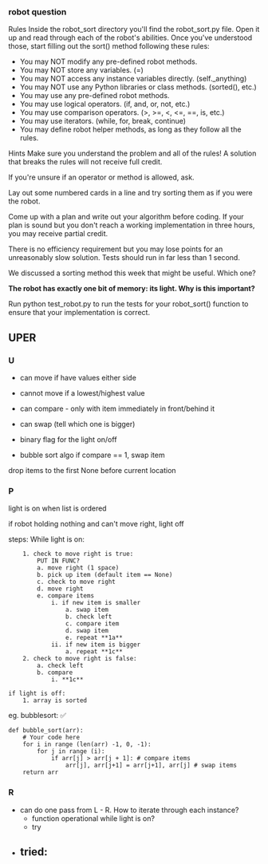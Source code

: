 ### robot question

Rules
Inside the robot_sort directory you'll find the robot_sort.py file. Open it up and read through each of the robot's abilities. Once you've understood those, start filling out the sort() method following these rules:

- You may NOT modify any pre-defined robot methods.
- You may NOT store any variables. (=)
- You may NOT access any instance variables directly. (self._anything)
- You may NOT use any Python libraries or class methods. (sorted(), etc.)
- You may use any pre-defined robot methods.
- You may use logical operators. (if, and, or, not, etc.)
- You may use comparison operators. (>, >=, <, <=, ==, is, etc.)
- You may use iterators. (while, for, break, continue)
- You may define robot helper methods, as long as they follow all the rules.

Hints
Make sure you understand the problem and all of the rules! A solution that breaks the rules will not receive full credit.

If you're unsure if an operator or method is allowed, ask.

Lay out some numbered cards in a line and try sorting them as if you were the robot.

Come up with a plan and write out your algorithm before coding. If your plan is sound but you don't reach a working implementation in three hours, you may receive partial credit.

There is no efficiency requirement but you may lose points for an unreasonably slow solution. Tests should run in far less than 1 second.

We discussed a sorting method this week that might be useful. Which one?

**The robot has exactly one bit of memory: its light. Why is this important?**

Run python test_robot.py to run the tests for your robot_sort() function to ensure that your implementation is correct.



## UPER
### U
- can move if have values either side
- cannot move if a lowest/highest value
- can compare - only with item immediately in front/behind it
- can swap (tell which one is bigger)
- binary flag for the light on/off

- bubble sort algo
if compare == 1, swap item

drop items to the first None before current location


### P
light is on when list is ordered

if robot holding nothing and can't move right, light off

steps:
    While light is on:

        1. check to move right is true:
            PUT IN FUNC?
            a. move right (1 space)
            b. pick up item (default item == None)
            c. check to move right
            d. move right
            e. compare items
                i. if new item is smaller
                    a. swap item
                    b. check left
                    c. compare item
                    d. swap item
                    e. repeat **1a**
                ii. if new item is bigger
                    a. repeat **1c**
        2. check to move right is false:
            a. check left
            b. compare
                i. **1c**
            
    if light is off:
        1. array is sorted
        
eg. bubblesort: ✅

    def bubble_sort(arr):
        # Your code here
        for i in range (len(arr) -1, 0, -1):
            for j in range (i):
                if arr[j] > arr[j + 1]: # compare items
                    arr[j], arr[j+1] = arr[j+1], arr[j] # swap items
        return arr

### R
- can do one pass from L - R. How to iterate through each instance?
    - function operational while light is on?
    - try
- tried:
    - 